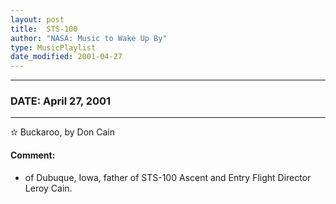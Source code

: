 ```yaml
---
layout: post
title:  STS-100
author: "NASA: Music to Wake Up By"
type: MusicPlaylist
date_modified: 2001-04-27
---
```


----
### DATE: April 27, 2001
----
✫ Buckaroo, by Don Cain

#### Comment:
* of Dubuque, Iowa, father of STS-100 Ascent and Entry Flight Director Leroy Cain.
